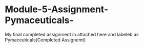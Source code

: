 # Module-5-Assignment-Pymaceuticals-

My final completed assignment in attached here and labeleb as Pymaceuticals(Completed Assignemt) 
